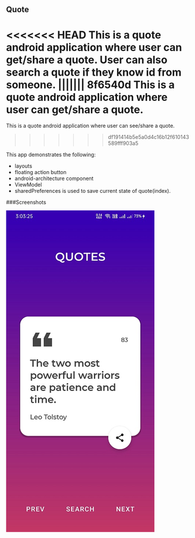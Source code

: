 ## Quote
<<<<<<< HEAD
This is a quote android application where user can get/share a quote.
User can also search a quote if they know id from someone.
||||||| 8f6540d
This is a quote android application where user can get/share a quote.
=======
This is a quote android application where user can see/share a quote.
>>>>>>> df191414b5e5a0d4c16b12f610143589fff903a5

This app demonstrates the following:
+ layouts
+ floating action button
+ android-architecture component
+ ViewModel
+ sharedPreferences is used to save current state of quote(index).

###Screenshots

![](screenshots/activity_main.jpg)

